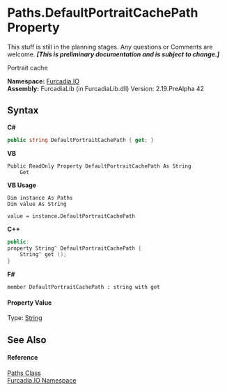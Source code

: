 # Paths.DefaultPortraitCachePath Property 
This stuff is still in the planning stages. Any questions or Comments are welcome. _**\[This is preliminary documentation and is subject to change.\]**_

Portrait cache

**Namespace:**&nbsp;<a href="N_Furcadia_IO">Furcadia.IO</a><br />**Assembly:**&nbsp;FurcadiaLib (in FurcadiaLib.dll) Version: 2.19.PreAlpha 42

## Syntax

**C#**<br />
``` C#
public string DefaultPortraitCachePath { get; }
```

**VB**<br />
``` VB
Public ReadOnly Property DefaultPortraitCachePath As String
	Get
```

**VB Usage**<br />
``` VB Usage
Dim instance As Paths
Dim value As String

value = instance.DefaultPortraitCachePath

```

**C++**<br />
``` C++
public:
property String^ DefaultPortraitCachePath {
	String^ get ();
}
```

**F#**<br />
``` F#
member DefaultPortraitCachePath : string with get

```


#### Property Value
Type: <a href="http://msdn2.microsoft.com/en-us/library/s1wwdcbf" target="_blank">String</a>

## See Also


#### Reference
<a href="T_Furcadia_IO_Paths">Paths Class</a><br /><a href="N_Furcadia_IO">Furcadia.IO Namespace</a><br />